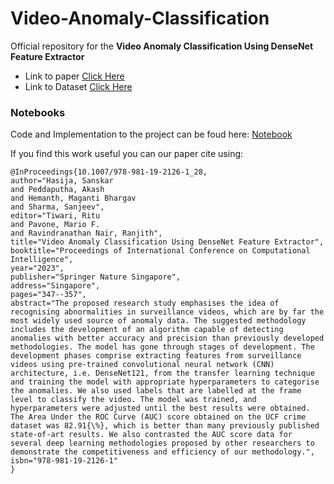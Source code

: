 # Video-Anomaly-Classification

Official repository for the <b> Video Anomaly Classification Using DenseNet Feature Extractor</b>

* Link to paper [Click Here](https://link.springer.com/chapter/10.1007/978-981-19-2126-1_28)
* Link to Dataset [Click Here](https://www.dropbox.com/sh/75v5ehq4cdg5g5g/AABvnJSwZI7zXb8_myBA0CLHa?dl=0)

### Notebooks

Code and Implementation to the project can be foud here: [Notebook](https://github.com/akashp04/Video-Anomaly-Classification/blob/main/anomaly-detection-starter.ipynb)

If you find this work useful you can our paper cite using:

```
@InProceedings{10.1007/978-981-19-2126-1_28,
author="Hasija, Sanskar
and Peddaputha, Akash
and Hemanth, Maganti Bhargav
and Sharma, Sanjeev",
editor="Tiwari, Ritu
and Pavone, Mario F.
and Ravindranathan Nair, Ranjith",
title="Video Anomaly Classification Using DenseNet Feature Extractor",
booktitle="Proceedings of International Conference on Computational Intelligence",
year="2023",
publisher="Springer Nature Singapore",
address="Singapore",
pages="347--357",
abstract="The proposed research study emphasises the idea of recognising abnormalities in surveillance videos, which are by far the most widely used source of anomaly data. The suggested methodology includes the development of an algorithm capable of detecting anomalies with better accuracy and precision than previously developed methodologies. The model has gone through stages of development. The development phases comprise extracting features from surveillance videos using pre-trained convolutional neural network (CNN) architecture, i.e. DenseNet121, from the transfer learning technique and training the model with appropriate hyperparameters to categorise the anomalies. We also used labels that are labelled at the frame level to classify the video. The model was trained, and hyperparameters were adjusted until the best results were obtained. The Area Under the ROC Curve (AUC) score obtained on the UCF crime dataset was 82.91{\%}, which is better than many previously published state-of-art results. We also contrasted the AUC score data for several deep learning methodologies proposed by other researchers to demonstrate the competitiveness and efficiency of our methodology.",
isbn="978-981-19-2126-1"
}
```


